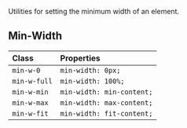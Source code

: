 Utilities for setting the minimum width of an element.

## Min-Width

| Class          | Properties                  |
|:---------------|:----------------------------|
| `min-w-0`      | `min-width: 0px;`           |
| `min-w-full`   | `min-width: 100%;`          |
| `min-w-min`    | `min-width: min-content;`   |
| `min-w-max`    | `min-width: max-content;`   |
| `min-w-fit`    | `min-width: fit-content;`   |